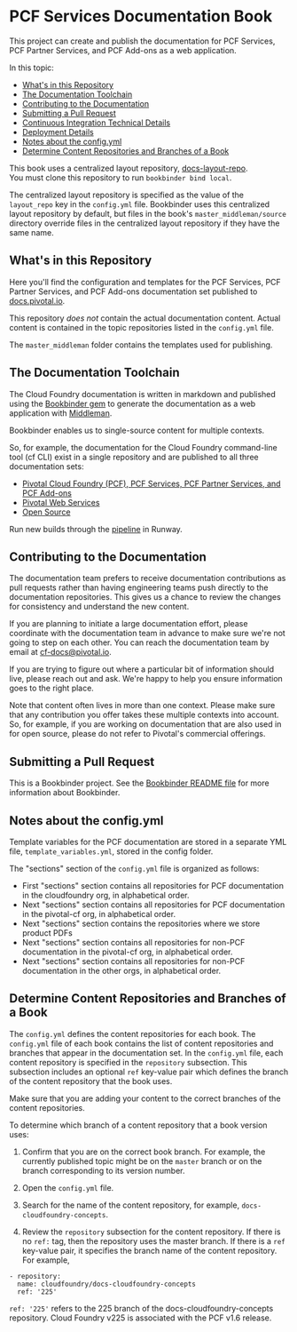 #  PCF Services Documentation Book 

This project can create and publish the documentation for PCF Services, PCF Partner Services, and PCF Add-ons as a web application.

In this topic:

* [What's in this Repository](#whats-in-this-repo)
* [The Documentation Toolchain](#the-docs-toolchain)
* [Contributing to the Documentation](#contributing-to-the-documentation)
* [Submitting a Pull Request](#submitting-a-pull-request)
* [Continuous Integration Technical Details](#continuous-integration-technical-details)
* [Deployment Details](#deployment-details)
* [Notes about the config.yml](#notes-on-the-configyml)
* [Determine Content Repositories and Branches of a Book](#determine-content-repos-and-branches-of-a-book)

This book uses a centralized layout repository, [docs-layout-repo](https://github.com/pivotal-cf/docs-layout-repo).  
You must clone this repository to run `bookbinder bind local`.

The centralized layout repository is specified as the value of the `layout_repo` key in the `config.yml` file. 
Bookbinder uses this centralized layout repository by default, but files in the book's `master_middleman/source` directory override files in the centralized layout repository if they have the same name.

## What's in this Repository

Here you'll find the configuration and templates for the PCF Services, PCF Partner Services, and PCF Add-ons documentation set published to [docs.pivotal.io](http://docs.pivotal.io).

This repository *does not* contain the actual documentation content. 
Actual content is contained in the topic repositories listed in the `config.yml` file.

The `master_middleman` folder contains the templates used for publishing.

## The Documentation Toolchain

The Cloud Foundry documentation is written in markdown and published using the [Bookbinder gem](http://github.com/pivotal-cf/docs-bookbinder) to generate the documentation as a web application with [Middleman](http://middlemanapp.com/).

Bookbinder enables us to single-source content for multiple contexts.

So, for example, the documentation for the Cloud Foundry command-line tool (cf CLI) exist in a single repository and are published to all three documentation sets:

* [Pivotal Cloud Foundry (PCF), PCF Services, PCF Partner Services, and PCF Add-ons](http://docs.pivotal.io)
* [Pivotal Web Services](http://docs.run.pivotal.io)
* [Open Source](http://docs.cloudfoundry.org)

Run new builds through the [pipeline](https://runway-ci.eng.vmware.com/teams/mapbu-docs/pipelines/cf-current?group=pcfservices) in Runway.

## Contributing to the Documentation

The documentation team prefers to receive documentation contributions as pull requests rather than having engineering teams push directly to the documentation repositories.
This gives us a chance to review the changes for consistency and understand the new content.

If you are planning to initiate a large documentation effort, please coordinate with the documentation team in advance to make sure we're not going to step on each other. 
You can reach the documentation team by email at [cf-docs@pivotal.io](mailto:cf-docs@pivotal.io).

If you are trying to figure out where a particular bit of information should live, please reach out and ask. 
We're happy to help you ensure information goes to the right place.

Note that content often lives in more than one context.
Please make sure that any contribution you offer takes these multiple contexts into account.
So, for example, if you are working on documentation that are also used in for open source, please do not refer to Pivotal's commercial offerings.

## Submitting a Pull Request

This is a Bookbinder project. See the [Bookbinder README file](https://github.com/pivotal-cf/bookbinder/blob/master/README.md) for more information about Bookbinder.

## Notes about the config.yml 

Template variables for the PCF documentation are stored in a separate YML file, `template_variables.yml`, stored in the config folder. 

The "sections" section of the `config.yml` file is organized as follows:

- First "sections" section contains all repositories for PCF documentation in the cloudfoundry org, in alphabetical order.
- Next "sections" section contains all repositories for PCF documentation in the pivotal-cf org, in alphabetical order.
- Next "sections" section contains the repositories where we store product PDFs
- Next "sections" section contains all repositories for non-PCF documentation in the pivotal-cf org, in alphabetical order.
- Next "sections" section contains all repositories for non-PCF documentation in the other orgs, in alphabetical order.

## Determine Content Repositories and Branches of a Book

The `config.yml` defines the content repositories for each book.
The `config.yml` file of each book contains the list of content repositories and branches that appear in the documentation set.
In the `config.yml` file, each content repository is specified in the `repository` subsection.
This subsection includes an optional `ref` key-value pair which defines the branch of the content repository that the book uses.

Make sure that you are adding your content to the correct branches of the content repositories.

To determine which branch of a content repository that a book version uses:

1. Confirm that you are on the correct book branch. For example, the currently published topic might be on the `master` branch or on the branch corresponding to its version number.

2. Open the `config.yml` file.

3. Search for the name of the content repository, for example, `docs-cloudfoundry-concepts`.

4. Review the `repository` subsection for the content repository. If there is no `ref:` tag, then the repository uses the master branch. If there is a `ref` key-value pair, it specifies the branch name of the content repository. For example,

  ```
  - repository:
    name: cloudfoundry/docs-cloudfoundry-concepts
    ref: '225'
  ```

  `ref: '225'` refers to the 225 branch of the docs-cloudfoundry-concepts repository. Cloud Foundry v225 is associated with the PCF v1.6 release.

